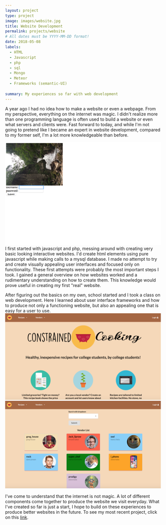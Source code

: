 ```yaml
---
layout: project
type: project
image: images/website.jpg
title: Website Development
permalink: projects/website
# All dates must be YYYY-MM-DD format!
date: 2018-05-08
labels:
  - HTML
  - Javascript
  - php
  - sql
  - Mongo
  - Meteor
  - Frameworks (semantic-UI)
  
summary: My experiences so far with web development
---
```


A year ago I had no idea how to make a website or even a webpage. From my perspective, everything on the internet was magic. I didn't realize more than one programming language is often used to build a website or even what servers and clients were. Fast forward to today, and while I'm not going to pretend like I became an expert in website development, compared to my former self, I'm a lot more knowledgeable than before. 

<img class="ui medium right floated rounded image" src="../images/first_website.png">
I first started with javascript and php, messing around with creating very basic looking interactive websites. I'd create html elements using pure javascript while making calls to a mysql database. I made no attempt to try and create visually appealing user interfaces and focused only on functionality. These first attempts were probably the most important steps I took. I gained a general overview on how websites worked and a rudimentary understanding on how to create them. This knowledge would prove useful in creating my first "real" website. 

After figuring out the basics on my own, school started and I took a class on web development. Here I learned about user interface frameworks and how to produce not only a functioning website, but also an appealing one that is easy for a user to use. 
<img class="ui medium rounded image" src="../images/landing_page.png">
<img class="ui medium rounded image" src="../images/vendor_page.png">

I've come to understand that the internet is not magic. A lot of different components come together to produce the website we visit everyday. What I've created so far is just a start, I hope to build on these experiences to produce better websites in the future. To see my most recent project, click on this [link](https://constrainedcooking.github.io/).

